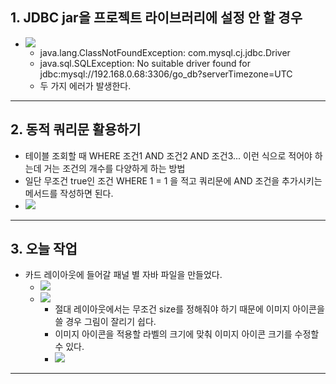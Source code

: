 ## 1. JDBC jar을 프로젝트 라이브러리에 설정 안 할 경우
- ![](image/jdbc%20jar%20파일%20라이브러리%20설정%20안할%20경우%20생기는%20에러.jpg)
	- java.lang.ClassNotFoundException: com.mysql.cj.jdbc.Driver
	- java.sql.SQLException: No suitable driver found for jdbc:mysql://192.168.0.68:3306/go_db?serverTimezone=UTC
	- 두 가지 에러가 발생한다.

---
## 2. 동적 쿼리문 활용하기
- 테이블 조회할 때 WHERE 조건1 AND 조건2 AND 조건3... 이런 식으로 적어야 하는데 거는 조건의 개수를 다양하게 하는 방법
- 일단 무조건 true인 조건 WHERE 1 = 1 을 적고 쿼리문에 AND 조건을 추가시키는 메서드를 작성하면 된다.
- ![](image/where%20조건을%20여러%20개%20걸기%20위한%20동적%20쿼리문%20작성하는%20법.jpg)

---
## 3. 오늘 작업
- 카드 레이아웃에 들어갈 패널 별 자바 파일을 만들었다.
	- ![](image/0827%20work1.jpg)
	- ![](image/0827%20work2.jpg)
		- 절대 레이아웃에서는 무조건 size를 정해줘야 하기 때문에 이미지 아이콘을 쓸 경우 그림이 잘리기 쉽다.
		- 이미지 아이콘을 적용할 라벨의 크기에 맞춰 이미지 아이콘 크기를 수정할 수 있다.
		- ![](image/이미지아이콘하고%20라벨%20크기랑%20동일하게%20설정.jpg)

---
